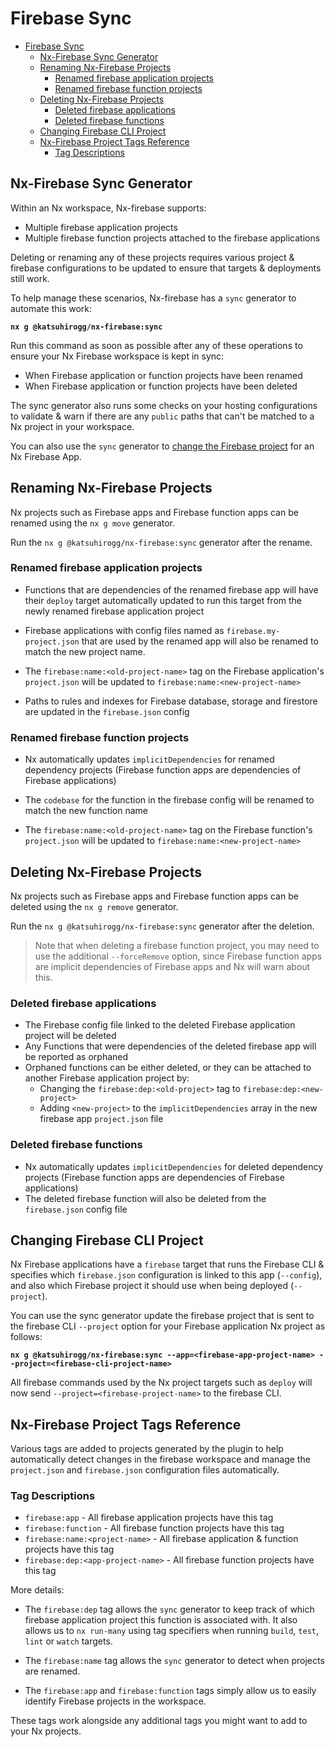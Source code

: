 # Firebase Sync

- [Firebase Sync](#firebase-sync)
  - [Nx-Firebase Sync Generator](#nx-firebase-sync-generator)
  - [Renaming Nx-Firebase Projects](#renaming-nx-firebase-projects)
    - [Renamed firebase application projects](#renamed-firebase-application-projects)
    - [Renamed firebase function projects](#renamed-firebase-function-projects)
  - [Deleting Nx-Firebase Projects](#deleting-nx-firebase-projects)
    - [Deleted firebase applications](#deleted-firebase-applications)
    - [Deleted firebase functions](#deleted-firebase-functions)
  - [Changing Firebase CLI Project](#changing-firebase-cli-project)
  - [Nx-Firebase Project Tags Reference](#nx-firebase-project-tags-reference)
    - [Tag Descriptions](#tag-descriptions)

## Nx-Firebase Sync Generator

Within an Nx workspace, Nx-firebase supports:

- Multiple firebase application projects
- Multiple firebase function projects attached to the firebase applications

Deleting or renaming any of these projects requires various project & firebase configurations to be updated to ensure that targets & deployments still work.

To help manage these scenarios, Nx-firebase has a `sync` generator to automate this work:

**`nx g @katsuhirogg/nx-firebase:sync`**

Run this command as soon as possible after any of these operations to ensure your Nx Firebase workspace is kept in sync:

- When Firebase application or function projects have been renamed
- When Firebase application or function projects have been deleted

The sync generator also runs some checks on your hosting configurations to validate & warn if there are any `public` paths that can't be matched to a Nx project in your workspace.

You can also use the `sync` generator to [change the Firebase project](#changing-firebase-cli-project) for an Nx Firebase App.

## Renaming Nx-Firebase Projects

Nx projects such as Firebase apps and Firebase function apps can be renamed using the `nx g move` generator.

Run the `nx g @katsuhirogg/nx-firebase:sync` generator after the rename.

### Renamed firebase application projects

- Functions that are dependencies of the renamed firebase app will have their `deploy` target automatically updated to run this target from the newly renamed firebase application project

- Firebase applications with config files named as `firebase.my-project.json` that are used by the renamed app will also be renamed to match the new project name.

- The `firebase:name:<old-project-name>` tag on the Firebase application's `project.json` will be updated to `firebase:name:<new-project-name>`

- Paths to rules and indexes for Firebase database, storage and firestore are updated in the `firebase.json` config

### Renamed firebase function projects

- Nx automatically updates `implicitDependencies` for renamed dependency projects (Firebase function apps are dependencies of Firebase applications)

- The `codebase` for the function in the firebase config will be renamed to match the new function name

- The `firebase:name:<old-project-name>` tag on the Firebase function's `project.json` will be updated to `firebase:name:<new-project-name>`

## Deleting Nx-Firebase Projects

Nx projects such as Firebase apps and Firebase function apps can be deleted using the `nx g remove` generator.

Run the `nx g @katsuhirogg/nx-firebase:sync` generator after the deletion.

> Note that when deleting a firebase function project, you may need to use the additional `--forceRemove` option, since Firebase function apps are implicit dependencies of Firebase apps and Nx will warn about this.

### Deleted firebase applications

- The Firebase config file linked to the deleted Firebase application project will be deleted
- Any Functions that were dependencies of the deleted firebase app will be reported as orphaned
- Orphaned functions can be either deleted, or they can be attached to another Firebase application project by:
  - Changing the `firebase:dep:<old-project>` tag to `firebase:dep:<new-project>`
  - Adding `<new-project>` to the `implicitDependencies` array in the new firebase app `project.json` file

### Deleted firebase functions

- Nx automatically updates `implicitDependencies` for deleted dependency projects (Firebase function apps are dependencies of Firebase applications)
- The deleted firebase function will also be deleted from the `firebase.json` config file

## Changing Firebase CLI Project

Nx Firebase applications have a `firebase` target that runs the Firebase CLI & specifies which `firebase.json` configuration is linked to this app (`--config`), and also which Firebase project it should use when being deployed (`--project`).

You can use the sync generator update the firebase project that is sent to the firebase CLI `--project` option for your Firebase application Nx project as follows:

**`nx g @katsuhirogg/nx-firebase:sync --app=<firebase-app-project-name> --project=<firebase-cli-project-name>`**

All firebase commands used by the Nx project targets such as `deploy` will now send `--project=<firebase-project-name>` to the firebase CLI.

## Nx-Firebase Project Tags Reference

Various tags are added to projects generated by the plugin to help automatically detect changes in the firebase workspace and manage the `project.json` and `firebase.json` configuration files automatically.

### Tag Descriptions

- `firebase:app` - All firebase application projects have this tag
- `firebase:function` - All firebase function projects have this tag
- `firebase:name:<project-name>` - All firebase application & function projects have this tag
- `firebase:dep:<app-project-name>` - All firebase function projects have this tag

More details:

- The `firebase:dep` tag allows the `sync` generator to keep track of which firebase application project this function is associated with. It also allows us to `nx run-many` using tag specifiers when running `build`, `test`, `lint` or `watch` targets.

- The `firebase:name` tag allows the `sync` generator to detect when projects are renamed.

- The `firebase:app` and `firebase:function` tags simply allow us to easily identify Firebase projects in the workspace.

These tags work alongside any additional tags you might want to add to your Nx projects.

